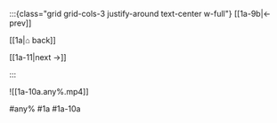 :::{class="grid grid-cols-3 justify-around text-center w-full"}
[[1a-9b|← prev]]

[[1a|⌂ back]]

[[1a-11|next →]]

:::

![[1a-10a.any%.mp4]]

#any% #1a #1a-10a